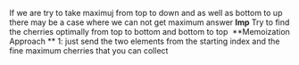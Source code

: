 If we are try to take maximuj from top to down and as well as bottom to up
there may be a case where we can not get maximum answer
**Imp**
Try to find the cherries optimally from top to bottom and bottom to top
​
**Memoization Approach **
1:  just send the two elements from the starting index and the fine maximum cherries that you can collect